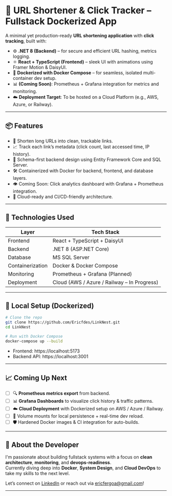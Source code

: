 

# 🔗 URL Shortener & Click Tracker – Fullstack Dockerized App

A minimal yet production-ready **URL shortening application** with **click tracking**, built with:

- ⚙️ **.NET 8 (Backend)** – for secure and efficient URL hashing, metrics logging.
- ⚛️ **React + TypeScript (Frontend)** – sleek UI with animations using Framer Motion & DaisyUI.
- 🐳 **Dockerized with Docker Compose** – for seamless, isolated multi-container dev setup.
- 📊 **(Coming Soon)**: Prometheus + Grafana integration for metrics and monitoring.
- ☁️ **Deployment Target**: To be hosted on a Cloud Platform (e.g., AWS, Azure, or Railway).

---

## 📦 Features

- 🔗 Shorten long URLs into clean, trackable links.
- 📈 Track each link’s metadata (click count, last accessed time, IP history).
- 🧠 Schema-first backend design using Entity Framework Core and SQL Server.
- 🛠️ Containerized with Docker for backend, frontend, and database layers.
- 👁️ Coming Soon: Click analytics dashboard with Grafana + Prometheus integration.
- 🚀 Cloud-ready and CI/CD-friendly architecture.

---

## 🚧 Technologies Used

| Layer        | Tech Stack                      |
| ------------ | ------------------------------- |
| Frontend     | React + TypeScript + DaisyUI    |
| Backend      | .NET 8 (ASP.NET Core)           |
| Database     | MS SQL Server                   |
| Containerization | Docker & Docker Compose    |
| Monitoring   | Prometheus + Grafana (Planned)  |
| Deployment   | Cloud (AWS / Azure / Railway – In Progress) |

---

## 🐳 Local Setup (Dockerized)

```bash
# Clone the repo
git clone https://github.com/Ericfdes/LinkNest.git
cd LinkNest

# Run with Docker Compose
docker-compose up --build
```

- Frontend: https://localhost:5173  
- Backend API: https://localhost:3001

---

## 📈 Coming Up Next

- [ ] 🔍 **Prometheus metrics export** from backend.
- [ ] 📊 **Grafana Dashboards** to visualize click history & traffic patterns.
- [ ] ☁️ **Cloud Deployment** with Dockerized setup on AWS / Azure / Railway.
- [ ] 📁 Volume mounts for local persistence + real-time dev reload.
- [ ] 🛡️ Hardened Docker images & CI integration for auto-builds.

---

## 🧠 About the Developer

I'm passionate about building fullstack systems with a focus on **clean architecture**, **monitoring**, and **devops-readiness**.  
Currently diving deep into **Docker**, **System Design**, and **Cloud DevOps** to take my skills to the next level.

Let’s connect on [LinkedIn](https://www.linkedin.com/in/eric-fernandes-a1b7ba242/) or reach out via [ericfergoa@gmail.com](mailto:ericfergoa@gmail.com)!

---
